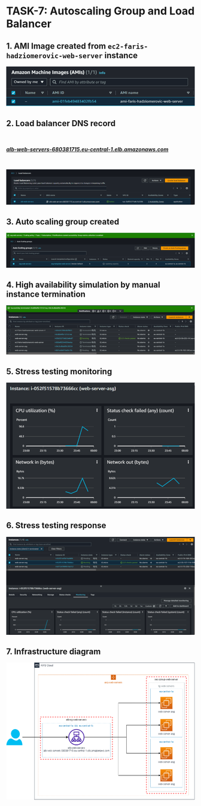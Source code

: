 # TASK-7: Autoscaling Group and Load Balancer


## 1. AMI Image created from `ec2-faris-hadziomerovic-web-server` instance

![AMI-image-created](/week-8/images/AMI-image-created.png?raw=true)


## 2. Load balancer DNS record 

<br>

***[alb-web-servers-680381715.eu-central-1.elb.amazonaws.com](http://alb-web-servers-680381715.eu-central-1.elb.amazonaws.com)***

<br>

![load-balancer-dns-record](/week-8/images/load-balancer-dns-record.png?raw=true)


## 3. Auto scaling group created

![ASG-created](/week-8/images/ASG-created.png?raw=true)


## 4. High availability simulation by manual instance termination

![instance-auto-startup-after-termination](/week-8/images/instance-auto-startup-after-termination.png?raw=true)


## 5. Stress testing monitoring

![stress-test-monitoring](/week-8/images/stress-test-monitoring.png?raw=true)


## 6. Stress testing response

![deploy-multiple-instances-because-of-stress-testing](/week-8/images/deploy-multiple-instances-because-of-stress-testing.png?raw=true)


## 7. Infrastructure diagram

![infrastructure-diagram](/week-8/images/infrastructure-diagram.png?raw=true)